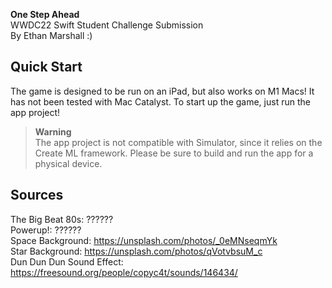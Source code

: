 **One Step Ahead**<br>
WWDC22 Swift Student Challenge Submission<br>
By Ethan Marshall :)

## Quick Start
The game is designed to be run on an iPad, but also works on M1 Macs! It has not been tested with Mac Catalyst. To start up the game, just run the app project!

> **Warning**<br>
> The app project is not compatible with Simulator, since it relies on the Create ML framework. Please be sure to build and run the app for a physical device.

## Sources
The Big Beat 80s: ??????<br>
Powerup!: ??????<br>
Space Background: https://unsplash.com/photos/_0eMNseqmYk<br>
Star Background: https://unsplash.com/photos/qVotvbsuM_c<br>
Dun Dun Dun Sound Effect: https://freesound.org/people/copyc4t/sounds/146434/
